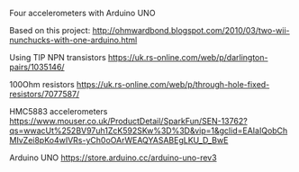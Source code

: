 Four accelerometers with Arduino UNO

Based on this project:
http://ohmwardbond.blogspot.com/2010/03/two-wii-nunchucks-with-one-arduino.html

Using TIP NPN transistors
https://uk.rs-online.com/web/p/darlington-pairs/1035146/

100Ohm resistors
https://uk.rs-online.com/web/p/through-hole-fixed-resistors/7077587/

HMC5883 accelerometers
https://www.mouser.co.uk/ProductDetail/SparkFun/SEN-13762?qs=wwacUt%252BV97uh1ZcK592SKw%3D%3D&vip=1&gclid=EAIaIQobChMIvZei8pKo4wIVRs-yCh0oOArWEAQYASABEgLKU_D_BwE

Arduino UNO
https://store.arduino.cc/arduino-uno-rev3
